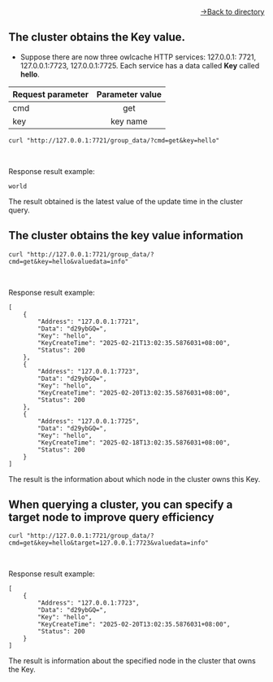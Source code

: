 [<p align="right">->Back to directory</p>](../0.directory.md)

## The cluster obtains the Key value.
* Suppose there are now three owlcache HTTP services: 127.0.0.1: 7721, 127.0.0.1:7723, 127.0.0.1:7725. Each service has a data called **Key** called **hello**.


|Request parameter        | Parameter value           | 
| ------------- |:-------------: |
| cmd           |  get           | 
| key           |  key name        | 


~~~shell
curl "http://127.0.0.1:7721/group_data/?cmd=get&key=hello"
~~~
<br>

Response result example:   
~~~shell
world
~~~
The result obtained is the latest value of the update time in the cluster query.


## The cluster obtains the key value information
~~~shell
curl "http://127.0.0.1:7721/group_data/?cmd=get&key=hello&valuedata=info"
~~~
<br>

Response result example:   
~~~shell
[
    {
        "Address": "127.0.0.1:7721",
        "Data": "d29ybGQ=",
        "Key": "hello",
        "KeyCreateTime": "2025-02-21T13:02:35.5876031+08:00",
        "Status": 200
    },
    {
        "Address": "127.0.0.1:7723",
        "Data": "d29ybGQ=",
        "Key": "hello",
        "KeyCreateTime": "2025-02-20T13:02:35.5876031+08:00",
        "Status": 200
    },
    {
        "Address": "127.0.0.1:7725",
        "Data": "d29ybGQ=",
        "Key": "hello",
        "KeyCreateTime": "2025-02-18T13:02:35.5876031+08:00",
        "Status": 200
    }
]

~~~
The result is the information about which node in the cluster owns this Key.

## When querying a cluster, you can specify a target node to improve query efficiency
~~~shell
curl "http://127.0.0.1:7721/group_data/?cmd=get&key=hello&target=127.0.0.1:7723&valuedata=info"
~~~
<br>

Response result example:   
~~~shell
[
    {
        "Address": "127.0.0.1:7723",
        "Data": "d29ybGQ=",
        "Key": "hello",
        "KeyCreateTime": "2025-02-20T13:02:35.5876031+08:00",
        "Status": 200
    }
]

~~~
The result is information about the specified node in the cluster that owns the Key.